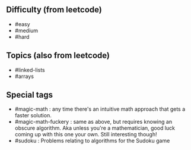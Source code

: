 ## Difficulty (from leetcode)
- #easy 
- #medium 
- #hard

## Topics (also from leetcode)
- #linked-lists 
- #arrays 

## Special tags
- #magic-math : any time there's an intuitive math approach that gets a faster solution.
- #magic-math-fuckery : same as above, but requires knowing an obscure algorithm. Aka unless you're a mathematician, good luck coming up with this one your own. Still interesting though!
- #sudoku : Problems relating to algorithms for the Sudoku game